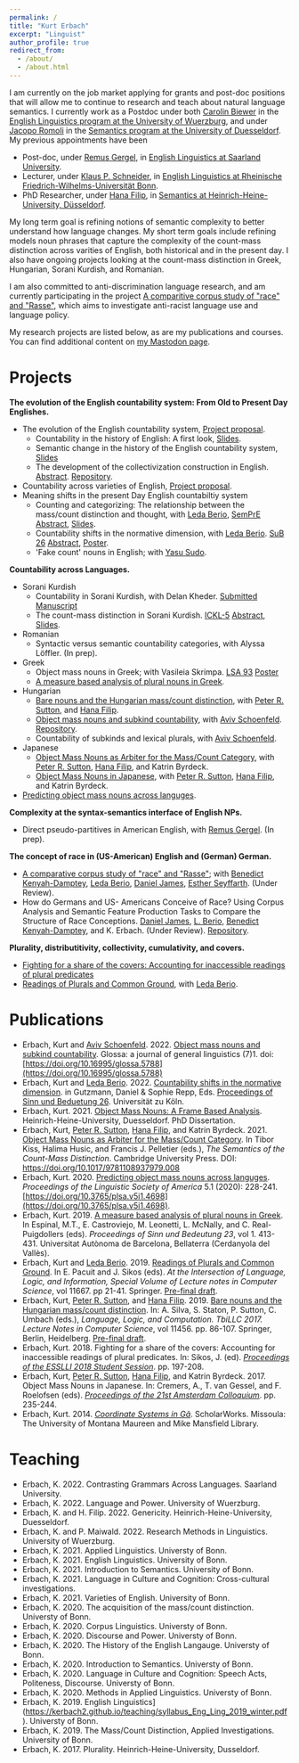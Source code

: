 ```yaml
---
permalink: /
title: "Kurt Erbach"
excerpt: "Linguist"
author_profile: true
redirect_from: 
  - /about/
  - /about.html
---
```


I am currently on the job market applying for grants and post-doc positions that will allow me to continue to research and teach about natural language semantics. I currently work as a Postdoc under both [Carolin Biewer](https://www.neuphil.uni-wuerzburg.de/en/anglistik/abteilungen/englische-sprachwissenschaft/team/biewer/) in the [English Linguistics program at the University of Wuerzburg](https://www.neuphil.uni-wuerzburg.de/en/anglistik/abteilungen/englische-sprachwissenschaft/startseite/), and under [Jacopo Romoli](https://www.isi.hhu.de/bereiche-des-institutes/semantik/romoli) in the [Semantics program at the University of Duesseldorf](https://www.isi.hhu.de/bereiche-des-institutes/semantik). My previous appointments have been
* Post-doc, under [Remus Gergel](https://www.uni-saarland.de/lehrstuhl/gergel/facultystaff/englishlinguisticfaculty/prof-dr-remus-gergel.html), in [English Linguistics at Saarland University](https://www.uni-saarland.de/lehrstuhl/gergel.html). 
* Lecturer, under [Klaus P. Schneider](https://www.applied-linguistics.uni-bonn.de/en/people/emeritus/schneider), in [English Linguistics at Rheinische Friedrich-Wilhelms-Universität Bonn](https://www.applied-linguistics.uni-bonn.de/en). 
* PhD Researcher, under [Hana Filip](https://user.phil.hhu.de/~filip/Publications.htm), in [Semantics at Heinrich-Heine-University, Düsseldorf](https://www.isi.hhu.de/). 

My long term goal is refining notions of semantic complexity to better understand how language changes. My short term goals include refining models noun phrases that capture the complexity of the count-mass distinction across varities of English, both historical and in the present day. I also have ongoing projects looking at the count-mass distinction in Greek, Hungarian, Sorani Kurdish, and Romanian. 

I am also committed to anti-discrimination language research, and am currently participating in the project [A comparitive corpus study of "race" and "Rasse"](https://das-r-wort.com/), which aims to investigate anti-racist language use and language policy. 

My research projects are listed below, as are my publications and courses. You can find additional content on [my Mastodon page](https://lingo.lol/@kerbach2). 


Projects
======
**The evolution of the English countability system: From Old to Present Day Englishes.**
* The evolution of the English countability system, [Project proposal](https://kerbach2.github.io/papers/Countability_in_Old_to_Present_Day_English.pdf).
    * Countability in the history of English: A first look, [Slides](https://kerbach2.github.io/papers/Erbach_2021_Countability_Hist_Eng_first_look_handout.pdf).
    * Semantic change in the history of the English countability system, [Slides](https://kerbach2.github.io/papers/Erbach_2021_Sem_change_Eng_countabiltiy_handout.pdf)
    * The development of the collectivization construction in English. [Abstract](https://kerbach2.github.io/papers/Erbach_2021_dev_coll_construction_abstract.pdf). [Repository](https://github.com/kerbach2/collectivization).
* Countability across varieties of English, [Project proposal](https://kerbach2.github.io/papers/Erbach_2022_countability_across_varieties_of_English.pdf).
* Meaning shifts in the present Day English countabiltiy system
    * Counting and categorizing: The relationship between the mass/count distinction and thought, with [Leda Berio](https://ledaberio.github.io), [SemPrE Abstract](https://user.phil.hhu.de/~filip/sempre.htm), [Slides](https://user.phil.hhu.de/~filip/Erbach.Berio.pdf). 
    * Countability shifts in the normative dimension, with [Leda Berio](https://ledaberio.github.io). [SuB 26](https://idsl1.phil-fak.uni-koeln.de/abteilungen/sprachwissenschaft/sinn-und-bedeutung-26) [Abstract](https://idsl1.phil-fak.uni-koeln.de/sites/IDSLI/dozentenseiten/gutzmann/SuB26-74.pdf), [Poster](https://osf.io/juam7/).
    * 'Fake count' nouns in English; with [Yasu Sudo](https://www.ucl.ac.uk/~ucjtudo/). 

**Countability across Languages.**
* Sorani Kurdish
    * Countability in Sorani Kurdish, with Delan Kheder. [Submitted Manuscript](https://uni-bonn.sciebo.de/s/84afHsRKVFNnqfq)
    * The count-mass distinction in Sorani Kurdish. [ICKL-5](https://kurdishlinguistics2021.uni-graz.at/en/) [Abstract](https://uni-bonn.sciebo.de/s/mWi9egB9kBZgqGA), [Slides](https://uni-bonn.sciebo.de/s/aShYIY5SjWnVUzf).   
* Romanian
    * Syntactic versus semantic countability categories, with Alyssa Löffler. (In prep).
* Greek
    * Object mass nouns in Greek; with Vasileia Skrimpa. [LSA 93](https://www.linguisticsociety.org/event/lsa-2019-annual-meeting) [Poster](https://uni-bonn.sciebo.de/s/t09yWAizCja2Qz9)
    * [A measure based analysis of plural nouns in Greek](https://semanticsarchive.net/Archive/Tg3ZGI2M/Erbach.pdf).
* Hungarian
    * [Bare nouns and the Hungarian mass/count distinction](https://link.springer.com/chapter/10.1007/978-3-662-59565-7_5#citeas), with [Peter R. Sutton](http://peter-sutton.co.uk), and [Hana Filip](https://user.phil.hhu.de/~filip/).
    * [Object mass nouns and subkind countability](https://www.glossa-journal.org/article/id/5788/), with [Aviv Schoenfeld](https://avivschoenfeld.wordpress.com/). [Repository](https://github.com/kerbach2/subkindcountability022022).
    * Countability of subkinds and lexical plurals, with [Aviv Schoenfeld](https://avivschoenfeld.wordpress.com/).
* Japanese
    * [Object Mass Nouns as Arbiter for the Mass/Count Category](https://doi.org/10.1017/9781108937979.008), with [Peter R. Sutton](http://peter-sutton.co.uk), [Hana Filip](https://user.phil.hhu.de/~filip/), and Katrin Byrdeck.
    * [Object Mass Nouns in Japanese](https://semanticsarchive.net/Archive/jZiM2FhZ/AC2017-Proceedings.pdf), with [Peter R. Sutton](http://peter-sutton.co.uk), [Hana Filip](https://user.phil.hhu.de/~filip/), and Katrin Byrdeck.
* [Predicting object mass nouns across languges](http://journals.linguisticsociety.org/proceedings/index.php/PLSA/article/view/4698).

**Complexity at the syntax-semantics interface of English NPs.**
* Direct pseudo-partitives in American English, with [Remus Gergel](https://www.uni-saarland.de/lehrstuhl/gergel/facultystaff/englishlinguisticfaculty/prof-dr-remus-gergel.html). (In prep).

**The concept of race in (US-American) English and (German) German.**
* [A comparative corpus study of "race" and "Rasse"](https://kerbach2.github.io/papers/Erbach_et_al_2022_A_comparative_corpus_study_of_race_and_Rasse_submitted.pdf); with [Benedict Kenyah-Damptey](https://www.philosophie.hhu.de/personal/philosophie-vi-philosophie-des-geistes-und-der-kognition/mitarbeiter/innen/benedict-kenyah-damptey), [Leda Berio](https://ledaberio.github.io), [Daniel James](https://philpeople.org/profiles/daniel-james-1), [Esther Seyffarth](https://user.phil.hhu.de/~seyffarth/index.html). (Under Review).
* How do Germans and US-
Americans Conceive of Race? Using Corpus Analysis and Semantic Feature Production Tasks to Compare the Structure of Race Conceptions. [Daniel James](https://philpeople.org/profiles/daniel-james-1), [L. Berio](https://ledaberio.com/), [Benedict Kenyah-Damptey](https://www.philosophie.hhu.de/personal/philosophie-vi-philosophie-des-geistes-und-der-kognition/mitarbeiter/innen/benedict-kenyah-damptey), and K. Erbach. (Under Review). [Repository](https://github.com/kerbach2/dasRwort).

**Plurality, distributitivity, collectivity, cumulativity, and covers.**
* [Fighting for a share of the covers: Accounting for inaccessible readings of plural predicates](http://esslli2018.folli.info/wp-content/uploads/Proceedings-of-the-ESSLLI-2018-Student-Session.pdf)
* [Readings of Plurals and Common Ground](https://link.springer.com/chapter/10.1007/978-3-662-59620-3_2), with [Leda Berio](https://ledaberio.com/).

Publications
======
* Erbach, Kurt and [Aviv Schoenfeld](https://avivschoenfeld.wordpress.com/). 2022. [Object mass nouns and subkind countability](https://www.glossa-journal.org/article/id/5788/). Glossa: a journal of general linguistics (7)1. doi: [https://doi.org/10.16995/glossa.5788](https://doi.org/10.16995/glossa.5788)
* Erbach, Kurt and [Leda Berio](https://ledaberio.com/). 2022. [Countability shifts in the normative dimension](https://kerbach2.github.io/erbach_berio_2021_countability_in_the_normative_dimension.pdf). in Gutzmann, Daniel & Sophie Repp, Eds. [Proceedings of Sinn und Beduetung 26](https://ruhr-uni-bochum.sciebo.de/s/7mmqET55GSGUh46). Universität zu Köln.
* Erbach, Kurt. 2021. [Object Mass Nouns: A Frame Based Analysis](https://docserv.uni-duesseldorf.de/servlets/DerivateServlet/Derivate-59676/kurt%20erbach.thesis.pdf). Heinrich-Heine-University, Duesseldorf. PhD Dissertation.
* Erbach, Kurt, [Peter R. Sutton](http://peter-sutton.co.uk), [Hana Filip](https://user.phil.hhu.de/~filip/), and Katrin Byrdeck. 2021. [Object Mass Nouns as Arbiter for the Mass/Count Category](https://doi.org/10.1017/9781108937979.008). In Tibor Kiss, Halima Husic, and Francis J. Pelletier (eds.), *The Semantics of the Count-Mass Distinction*. Cambridge University Press. DOI: https://doi.org/10.1017/9781108937979.008
* Erbach, Kurt. 2020. [Predicting object mass nouns across languges](http://journals.linguisticsociety.org/proceedings/index.php/PLSA/article/view/4698). *Proceedings of the Linguistic Society of America* 5.1 (2020): 228-241. [https://doi.org/10.3765/plsa.v5i1.4698](https://doi.org/10.3765/plsa.v5i1.4698).
* Erbach, Kurt. 2019. [A measure based analysis of plural nouns in Greek](https://semanticsarchive.net/Archive/Tg3ZGI2M/Erbach.pdf). In Espinal, M.T., E. Castroviejo, M. Leonetti, L. McNally, and C. Real-Puigdollers (eds). *Proceedings of Sinn und Bedeutung 23*, vol 1. 413-431. Universitat Autònoma de Barcelona, Bellaterra (Cerdanyola del Vallès).
* Erbach, Kurt and [Leda Berio](https://ledaberio.com/). 2019. [Readings of Plurals and Common Ground](https://link.springer.com/chapter/10.1007/978-3-662-59620-3_2). In E. Pacuit and J. Sikos (eds). *At the Intersection of Language, Logic, and Information, Special Volume of Lecture notes in Computer Science*, vol 11667. pp 21-41. Springer. [Pre-final draft](https://kerbach2.github.io/papers/erbach_berio_2019_plurals_common_ground.pdf).
* Erbach, Kurt, [Peter R. Sutton](http://peter-sutton.co.uk), and [Hana Filip](https://user.phil.hhu.de/~filip/). 2019. [Bare nouns and the Hungarian mass/count distinction](https://link.springer.com/chapter/10.1007/978-3-662-59565-7_5#citeas). In: A. Silva, S. Staton, P. Sutton, C. Umbach (eds.), *Language, Logic, and Computation. TbiLLC 2017. Lecture Notes in Computer Science*, vol 11456. pp. 86-107. Springer, Berlin, Heidelberg. [Pre-final draft](https://kerbach2.github.io/papers/erbach_sutton_filip_2019_Hungarian.pdf).
* Erbach, Kurt. 2018. Fighting for a share of the covers: Accounting for inaccessible readings of plural predicates. In: Sikos, J. (ed). [*Proceedings of the ESSLLI 2018 Student Session*](http://esslli2018.folli.info/wp-content/uploads/Proceedings-of-the-ESSLLI-2018-Student-Session.pdf). pp. 197-208.
* Erbach, Kurt, [Peter R. Sutton](http://peter-sutton.co.uk), [Hana Filip](https://user.phil.hhu.de/~filip/), and Katrin Byrdeck. 2017. Object Mass Nouns in Japanese. In: Cremers, A., T. van Gessel, and F. Roelofsen (eds). [*Proceedings of the 21st Amsterdam Colloquium*](https://semanticsarchive.net/Archive/jZiM2FhZ/AC2017-Proceedings.pdf). pp. 235-244.
* Erbach, Kurt. 2014. [*Coordinate Systems in Gã*](https://scholarworks.umt.edu/etd/4289/). ScholarWorks. Missoula: The University of Montana Maureen and Mike Mansfield Library. 

Teaching
======

* Erbach, K. 2022. Contrasting Grammars Across Languages. Saarland University.
* Erbach, K. 2022. Language and Power. University of Wuerzburg.
* Erbach, K. and H. Filip. 2022. Genericity. Heinrich-Heine-University, Duesseldorf.
* Erbach, K. and P. Maiwald. 2022. Research Methods in Linguistics. University of Wuerzburg.
* Erbach, K. 2021. Applied Linguistics. Universty of Bonn.
* Erbach, K. 2021. English Linguistics. University of Bonn.
* Erbach, K. 2021. Introduction to Semantics. University of Bonn.
* Erbach, K. 2021. Language in Culture and Cognition: Cross-cultural investigations.
* Erbach, K. 2021. Varieties of English. University of Bonn.
* Erbach, K. 2020. The acquisition of the mass/count distinction. Universty of Bonn.
* Erbach, K. 2020. Corpus Linguistics. Universty of Bonn.
* Erbach, K. 2020. Discourse and Power. Universty of Bonn.
* Erbach, K. 2020. The History of the English Langauge. Universty of Bonn.
* Erbach, K. 2020. Introduction to Semantics. Universty of Bonn.
* Erbach, K. 2020. Language in Culture and Cognition: Speech Acts, Politeness, Discourse. Universty of Bonn.
* Erbach, K. 2020. Methods in Applied Linguistics. Universty of Bonn.
* Erbach, K. 2019. English Linguistics](https://kerbach2.github.io/teaching/syllabus_Eng_Ling_2019_winter.pdf). Universty of Bonn.
* Erbach, K. 2019. The Mass/Count Distinction, Applied Investigations. University of Bonn.
* Erbach, K. 2017. Plurality. Heinrich-Heine-University, Dusseldorf.
